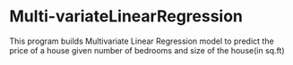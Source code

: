 # Multi-variateLinearRegression

This program builds Multivariate Linear Regression model to predict the price of a house given number of bedrooms and size of the house(in sq.ft)
